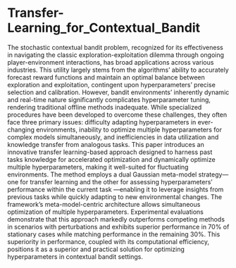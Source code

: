 # Transfer-Learning_for_Contextual_Bandit
The stochastic contextual bandit problem, recognized for its effectiveness in navigating the classic exploration-exploitation dilemma through ongoing player-environment interactions, has broad applications across various industries. This utility largely stems from the algorithms’ ability to accurately forecast reward functions and maintain an optimal balance between exploration and exploitation, contingent upon hyperparameters’ precise selection and calibration. However, bandit environments’ inherently dynamic and real-time nature significantly complicates hyperparameter tuning, rendering traditional offline methods inadequate. While specialized procedures have been developed to overcome these challenges, they often face three primary issues: difficulty adapting hyperparameters in ever-changing environments, inability to optimize multiple hyperparameters for complex models simultaneously, and inefficiencies in data utilization and knowledge transfer from analogous tasks. This paper introduces an innovative transfer learning-based approach designed to harness past tasks knowledge for accelerated optimization and dynamically optimize multiple hyperparameters, making it well-suited for fluctuating environments. The method employs a dual Gaussian meta-model strategy—one for transfer learning and the other for assessing hyperparameters’ performance within the current task —enabling it to leverage insights from previous tasks while quickly adapting to new environmental changes. The framework’s meta-model-centric architecture allows simultaneous optimization of multiple hyperparameters. Experimental evaluations demonstrate that this approach markedly outperforms competing methods in scenarios with perturbations and exhibits superior performance in 70% of stationary cases while matching performance in the remaining 30%. This superiority in performance, coupled with its computational efficiency, positions it as a superior and practical solution for optimizing hyperparameters in contextual bandit settings.

